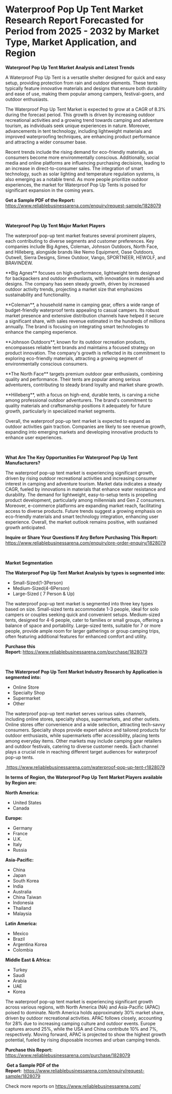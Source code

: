 <p><h1>Waterproof Pop Up Tent Market Research Report Forecasted for Period from 2025 -  2032 by Market Type, Market Application, and Region</h1></p><p><strong>Waterproof Pop Up Tent Market Analysis and Latest Trends</strong></p>
<p><p>A Waterproof Pop Up Tent is a versatile shelter designed for quick and easy setup, providing protection from rain and outdoor elements. These tents typically feature innovative materials and designs that ensure both durability and ease of use, making them popular among campers, festival-goers, and outdoor enthusiasts.</p><p>The Waterproof Pop Up Tent Market is expected to grow at a CAGR of 8.3% during the forecast period. This growth is driven by increasing outdoor recreational activities and a growing trend towards camping and adventure tourism, as individuals seek unique experiences in nature. Moreover, advancements in tent technology, including lightweight materials and improved waterproofing techniques, are enhancing product performance and attracting a wider consumer base.</p><p>Recent trends include the rising demand for eco-friendly materials, as consumers become more environmentally conscious. Additionally, social media and online platforms are influencing purchasing decisions, leading to an increase in direct-to-consumer sales. The integration of smart technology, such as solar lighting and temperature regulation systems, is also emerging as a notable trend. As more people prioritize outdoor experiences, the market for Waterproof Pop Up Tents is poised for significant expansion in the coming years.</p></p>
<p><strong>Get a Sample PDF of the Report:&nbsp;</strong> <a href="https://www.reliablebusinessarena.com/enquiry/request-sample/1828079?utm_campaign=2200&utm_medium=2&utm_source=Github&utm_content=ia&utm_term=04042025&utm_id=waterproof-pop-up-tent">https://www.reliablebusinessarena.com/enquiry/request-sample/1828079</a></p>
<p>&nbsp;</p>
<p><strong>Waterproof Pop Up Tent Major Market Players</strong></p>
<p><p>The waterproof pop-up tent market features several prominent players, each contributing to diverse segments and customer preferences. Key companies include Big Agnes, Coleman, Johnson Outdoors, North Face, and Hilleberg, alongside brands like Nemo Equipment, Oase Outdoors, Outwell, Sierra Designs, Simex Outdoor, Vango, SPORTNEER, HEWOLF, and BRAVINDEW.</p><p>**Big Agnes** focuses on high-performance, lightweight tents designed for backpackers and outdoor enthusiasts, with innovations in materials and designs. The company has seen steady growth, driven by increased outdoor activity trends, projecting a market size that emphasizes sustainability and functionality.</p><p>**Coleman**, a household name in camping gear, offers a wide range of budget-friendly waterproof tents appealing to casual campers. Its robust market presence and extensive distribution channels have helped it secure a significant share, with sales revenue estimated in the hundreds of millions annually. The brand is focusing on integrating smart technologies to enhance the camping experience.</p><p>**Johnson Outdoors**, known for its outdoor recreation products, encompasses reliable tent brands and maintains a focused strategy on product innovation. The company's growth is reflected in its commitment to exploring eco-friendly materials, attracting a growing segment of environmentally conscious consumers.</p><p>**The North Face** targets premium outdoor gear enthusiasts, combining quality and performance. Their tents are popular among serious adventurers, contributing to steady brand loyalty and market share growth.</p><p>**Hilleberg**, with a focus on high-end, durable tents, is carving a niche among professional outdoor adventurers. The brand's commitment to quality materials and craftsmanship positions it adequately for future growth, particularly in specialized market segments.</p><p>Overall, the waterproof pop-up tent market is expected to expand as outdoor activities gain traction. Companies are likely to see revenue growth, expanding into emerging markets and developing innovative products to enhance user experiences.</p></p>
<p>&nbsp;</p>
<p><strong>What Are The Key Opportunities For Waterproof Pop Up Tent Manufacturers?</strong></p>
<p><p>The waterproof pop-up tent market is experiencing significant growth, driven by rising outdoor recreational activities and increasing consumer interest in camping and adventure tourism. Market data indicates a steady CAGR, fueled by innovations in materials that enhance water resistance and durability. The demand for lightweight, easy-to-setup tents is propelling product development, particularly among millennials and Gen Z consumers. Moreover, e-commerce platforms are expanding market reach, facilitating access to diverse products. Future trends suggest a growing emphasis on eco-friendly materials and smart technology integration, enhancing user experience. Overall, the market outlook remains positive, with sustained growth anticipated.</p></p>
<p><strong>Inquire or Share Your Questions If Any Before Purchasing This Report:</strong> <a href="https://www.reliablebusinessarena.com/enquiry/pre-order-enquiry/1828079?utm_campaign=2200&utm_medium=2&utm_source=Github&utm_content=ia&utm_term=04042025&utm_id=waterproof-pop-up-tent">https://www.reliablebusinessarena.com/enquiry/pre-order-enquiry/1828079</a></p>
<p>&nbsp;</p>
<p><strong>Market Segmentation</strong></p>
<p><strong>The Waterproof Pop Up Tent Market Analysis by types is segmented into:</strong></p>
<p><ul><li>Small-Sized(1-3Person)</li><li>Medium-Sized(4-6Person)</li><li>Large-Sized ( 7 Person & Up)</li></ul></p>
<p><p>The waterproof pop-up tent market is segmented into three key types based on size. Small-sized tents accommodate 1-3 people, ideal for solo campers or couples seeking quick and convenient setups. Medium-sized tents, designed for 4-6 people, cater to families or small groups, offering a balance of space and portability. Large-sized tents, suitable for 7 or more people, provide ample room for larger gatherings or group camping trips, often featuring additional features for enhanced comfort and utility.</p></p>
<p><strong>Purchase this Report:&nbsp;</strong><a href="https://www.reliablebusinessarena.com/purchase/1828079?utm_campaign=2200&utm_medium=2&utm_source=Github&utm_content=ia&utm_term=04042025&utm_id=waterproof-pop-up-tent">https://www.reliablebusinessarena.com/purchase/1828079</a></p>
<p>&nbsp;</p>
<p><strong>The Waterproof Pop Up Tent Market Industry Research by Application is segmented into:</strong></p>
<p><ul><li>Online Store</li><li>Specialty Shop</li><li>Supermarket</li><li>Other</li></ul></p>
<p><p>The waterproof pop-up tent market serves various sales channels, including online stores, specialty shops, supermarkets, and other outlets. Online stores offer convenience and a wide selection, attracting tech-savvy consumers. Specialty shops provide expert advice and tailored products for outdoor enthusiasts, while supermarkets offer accessibility, placing tents among everyday items. Other markets may include camping gear retailers and outdoor festivals, catering to diverse customer needs. Each channel plays a crucial role in reaching different target audiences for waterproof pop-up tents.</p></p>
<p><a href="https://www.reliablebusinessarena.com/waterproof-pop-up-tent-r1828079?utm_campaign=2200&utm_medium=2&utm_source=Github&utm_content=ia&utm_term=04042025&utm_id=waterproof-pop-up-tent">&nbsp;https://www.reliablebusinessarena.com/waterproof-pop-up-tent-r1828079</a></p>
<p><strong>In terms of Region, the Waterproof Pop Up Tent Market Players available by Region are:</strong></p>
<p>
    <p> <strong> North America: </strong>
        <ul>
            <li>United States</li>
            <li>Canada</li>
        </ul>
        </p> 
    <p> <strong> Europe: </strong>
        <ul>
            <li>Germany</li>
            <li>France</li>
            <li>U.K.</li>
            <li>Italy</li>
            <li>Russia</li>
        </ul>
        </p> 
    <p> <strong> Asia-Pacific: </strong>
        <ul>
            <li>China</li>
            <li>Japan</li>
            <li>South Korea</li>
            <li>India</li>
            <li>Australia</li>
            <li>China Taiwan</li>
            <li>Indonesia</li>
            <li>Thailand</li>
            <li>Malaysia</li>
        </ul>
        </p> 
    <p> <strong> Latin America: </strong>
        <ul>
            <li>Mexico</li>
            <li>Brazil</li>
            <li>Argentina Korea</li>
            <li>Colombia</li>
        </ul>
        </p> 
    <p> <strong> Middle East & Africa: </strong>
        <ul>
            <li>Turkey</li>
            <li>Saudi</li>
            <li>Arabia</li>
            <li>UAE</li>
            <li>Korea</li>
        </ul>
    </p>
    </p>
<p><p>The waterproof pop-up tent market is experiencing significant growth across various regions, with North America (NA) and Asia-Pacific (APAC) poised to dominate. North America holds approximately 30% market share, driven by outdoor recreational activities. APAC follows closely, accounting for 28% due to increasing camping culture and outdoor events. Europe captures around 25%, while the USA and China contribute 10% and 7%, respectively. Moving forward, APAC is projected to show the highest growth potential, fueled by rising disposable incomes and urban camping trends.</p></p>
<p><strong>Purchase this Report: </strong><a href="https://www.reliablebusinessarena.com/purchase/1828079?utm_campaign=2200&utm_medium=2&utm_source=Github&utm_content=ia&utm_term=04042025&utm_id=waterproof-pop-up-tent">https://www.reliablebusinessarena.com/purchase/1828079</a></p>
<p>&nbsp;<strong>Get a Sample PDF of the Report:&nbsp;&nbsp;</strong><a href="https://www.reliablebusinessarena.com/enquiry/request-sample/1828079?utm_campaign=2200&utm_medium=2&utm_source=Github&utm_content=ia&utm_term=04042025&utm_id=waterproof-pop-up-tent">https://www.reliablebusinessarena.com/enquiry/request-sample/1828079</a></p>
<p><strong></strong></p>
<p>Check more reports on <a href="https://www.reliablebusinessarena.com/?utm_campaign=2200&utm_medium=2&utm_source=Github&utm_content=ia&utm_term=04042025&utm_id=waterproof-pop-up-tent">https://www.reliablebusinessarena.com/</a></p>